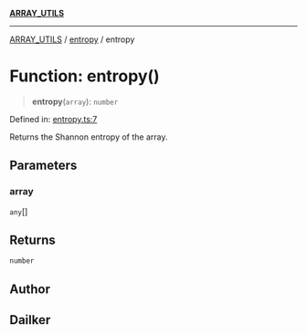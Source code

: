 [**ARRAY_UTILS**](../../README.md)

***

[ARRAY_UTILS](../../README.md) / [entropy](../README.md) / entropy

# Function: entropy()

> **entropy**(`array`): `number`

Defined in: [entropy.ts:7](https://github.com/dailker/everyutil/blob/2581c2d178bc530a012cdac45251b2404ba4d9ac/src/array/entropy.ts#L7)

Returns the Shannon entropy of the array.

## Parameters

### array

`any`[]

## Returns

`number`

## Author

## Dailker
